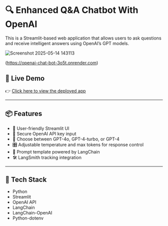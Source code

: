 # 🔍 Enhanced Q&A Chatbot With OpenAI

This is a Streamlit-based web application that allows users to ask questions and receive intelligent answers using OpenAI’s GPT models.



![Screenshot 2025-05-14 143113](https://github.com/user-attachments/assets/0b35f585-bfce-40c3-a5ff-82672cba2f96)

(https://openai-chat-bot-3o5t.onrender.com)

## 🚀 Live Demo

👉 [Click here to view the deployed app](https://openai-chat-bot-3o5t.onrender.com/)

---

## 📦 Features

- 📌 User-friendly Streamlit UI
- 🔐 Secure OpenAI API key input
- 🧠 Choose between GPT-4o, GPT-4-turbo, or GPT-4
- 🎛️ Adjustable temperature and max tokens for response control
- 📜 Prompt template powered by LangChain
- 🛠️ LangSmith tracking integration

---

## 🧰 Tech Stack

- Python
- Streamlit
- OpenAI API
- LangChain
- LangChain-OpenAI
- Python-dotenv


